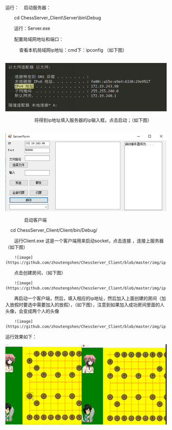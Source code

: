 运行：
    启动服务器：
    
        cd ChessServer_Client\Server\bin\Debug
        
        运行：Server.exe 
        
        
        配置局域网地址和端口：
        
        
            查看本机局域网ip地址：cmd下：ipconfig （如下图）
            
            ![image](https://github.com/zhoutengshen/ChessServer_Client/blob/master/img/ip.PNG)
            
            
            将得到ip地址填入服务器的ip输入框，点击启动；（如下图）
            
            ![image](https://github.com/zhoutengshen/ChessServer_Client/blob/master/img/server.PNG)
            
            
    启动客户端
    
        cd ChessServer_Client/Client/bin/Debug/
        
    
        运行Client.exe 这是一个客户端用来启动socket，点击连接 ，连接上服务器（如下图）
        
        
        ![image](https://github.com/zhoutengshen/ChessServer_Client/blob/master/img/ip.PNG)
        
        
        点击创建房间，（如下图）
        
        ![image](https://github.com/zhoutengshen/ChessServer_Client/blob/master/img/ip.PNG)
        
        
        再启动一个客户端，然后，填入相应的ip地址，然后加入上面创建的房间（加入放假时要选中需要加入的放假），（如下图），注意到如果加入成功房间里面的人头像，会变成两个人的头像
        
        ![image](https://github.com/zhoutengshen/ChessServer_Client/blob/master/img/ip.PNG)
        
 运行效果如下：
 
 ![image](https://github.com/zhoutengshen/ChessServer_Client/blob/master/img/888.gif)
 
